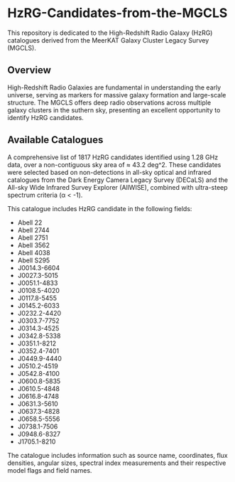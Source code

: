 # HzRG-Candidates-from-the-MGCLS

This repository is dedicated to the High-Redshift Radio Galaxy (HzRG) catalogues derived from the MeerKAT Galaxy Cluster Legacy Survey (MGCLS).

## Overview
High-Redshift Radio Galaxies are fundamental in understanding the early universe, serving as markers for massive galaxy formation and large-scale structure. The MGCLS offers deep radio observations across multiple galaxy clusters in the suthern sky, presenting an excellent opportunity to identify HzRG candidates.

## Available Catalogues
A comprehensive list of 1817 HzRG candidates identified using 1.28 GHz data, over a non-contiguous sky area of ≈ 43.2 deg^2. These candidates were selected based on non-detections in all-sky optical and infrared catalogues from the Dark Energy Camera Legacy Survey (DECaLS) and the All-sky Wide Infrared Survey Explorer (AllWISE), combined with ultra-steep spectrum criteria (α < -1).

This catalogue includes HzRG candidate in the following fields:
* Abell 22
* Abell 2744
* Abell 2751
* Abell 3562
* Abell 4038
* Abell S295
* J0014.3-6604
* J0027.3-5015
* J0051.1-4833
* J0108.5-4020
* J0117.8-5455
* J0145.2-6033
* J0232.2-4420
* J0303.7-7752
* J0314.3-4525
* J0342.8-5338
* J0351.1-8212
* J0352.4-7401
* J0449.9-4440
* J0510.2-4519
* J0542.8-4100
* J0600.8-5835
* J0610.5-4848
* J0616.8-4748
* J0631.3-5610
* J0637.3-4828
* J0658.5-5556
* J0738.1-7506
* J0948.6-8327
* J1705.1-8210

The catalogue includes information such as source name, coordinates, flux densities, angular sizes, spectral index  measurements and their respective model flags and field names.






